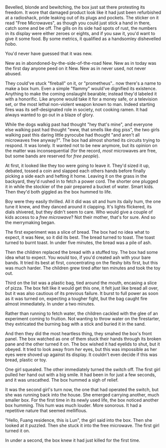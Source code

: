 Bevelled, blonde and bewitching, the box just sat there protesting its freedom.
It wore that damaged product look like it had just been refurbished at a
radioshack, pride leaking out of its plugs and pockets. The sticker on it read
"Free Microwaves", as though you could just stick a hand in there, catch some
and be off. The gills on its side had spots of rust, the numbers in its display
were either zeroes or eights, and if you saw it, you'd want to  give it some
food. By some metrics, it qualified as a handsomley dishevelled hobo.

You'd never have guessed that it was new.

New as in abondoned-by-the-side-of-the-road New. New as in today was the first
day anyone peed on it New. New as in never used, not never abused.

They could've stuck "fireball" on it, or "prometheus".. now there's a name to
make a box hum. Even a simple "flammy" would've dignified its existence.
Anything to make the coming onslaught bearable; instead they'd labeled it
with a honorific. Like anyone would take it for a money safe, or a television
set, or the most lethal non-violent weapon known to man. Indeed starting fires
was its self-designated role in society, not cooking ramen. It had always wanted
to go out in a blaze of glory.

While the dogs walkig past had thought "hey that's mine", and everyone else
walking past had thought "eww, that smells like dog piss", the two girls walking
past this daring little pyrocube had thought "and aren't all microwaves free
anyway?". The box had almost shorted its circuits trying to respond. It was
lonely. It wanted not to be new anymore, but its opinion on the matter was
inconsequential (for the record, _most_ microwaves are free, but some bands
are reserved for _free people_).

At first, it looked like they too were going to leave it. They'd sized it up,
debated, tossed a coin and slapped each others hands before finally picking a
side each and hefting it home. Leaving it on the grass in the backyard, they'd
rushed in to fetch a power cord. The shorter one plugged it in while the
stockier of the pair prepared a bucket of water. Smart kids. Then they'd
both giggled as the box hummed to life.

Boy were they easily thrilled. All it did was sit and hum its daily hum, the one
tune it knew, and they danced around it clapping. It's lights flickered, its
dials shivered, but they didn't seem to care. Who would give a couple of kids
access to a _free microwave_? Not their mother, that's for sure. And so the
merrymaking began.

The first experiment was a slice of bread. The box had no idea what to expect,
it was New, so it did its best. The bread turned to toast. The toast turned to
burnt toast. In under five minutes, the bread was a pile of ash.

Then the children replaced the bread with a stuffed toy. The box had some idea
what to expect. You would too, if you'd created ash with your bare bands. It
tried its best at first, concentrating on the fleshy bits first, but this was
much harder. The children grew tired after ten minutes and took the toy out.

Third on the list was a plastic bag, tied around the mouth, encasing a slice
of pizza. The box felt like it would get this one, it felt just like bread all
over, but it was also cautious of its previous failure. It burst to full power
as soon as it was turned on, expecting a tougher fight, but the bag caught fire
almost immediately. In under a two minutes.

Rather than running to fetch water, the children cackled with the glee of an
experiment coming to fruition. Not wanting to throw water on the firestarter,
they extricated the burning bag with a stick and buried it in the sand.

And then they did the most heartless thing, they smahed the box's front panel.
The box watched as one of them stuck their hands through its broken pane and the
other turned it on. The box wished it had eyelids to shut, but it obeyed. It
tried to look away from _her_ eyes, but this was impossible as her eyes were
shoved up against its display. It couldn't even decide if this was bread,
plastic or toy.

One girl squealed. The other immediately turned the switch off. The first girl
pulled her hand out with a big smile. It had been in for just a few seconds, and
it was unscathed. The box hummed a sigh of relief.

It was the second girl's turn now, the one that had operated the switch, but she
was running back into the house. She emerged carrying another, much smaller box.
For the first time in its newly used life, the box noticed another box humming.
This hum was much louder. More sonorous. It had a repetitive nature that seemed
melliflous.

"Hello, Fuang residence, this is Lun", the girl said into the box.
Then she looked at it puzzled.
Then she stuck it into the free microwave.
The first girl turned it on.

In under a second, the box knew it had just killed for the first time.

